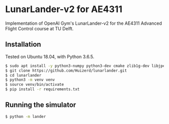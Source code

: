 # LunarLander-v2 for AE4311
Implementation of OpenAI Gym's LunarLander-v2 for the AE4311 Advanced Flight Control course at TU Delft.

## Installation
Tested on Ubuntu 18.04, with Python 3.6.5.
```bash
$ sudo apt install -y python3-numpy python3-dev cmake zlib1g-dev libjpeg-dev xvfb xorg-dev python3-opengl libboost-all-dev libsdl2-dev swig
$ git clone https://github.com/Huizerd/lunarlander.git
$ cd lunarlander
$ python3 -m venv venv
$ source venv/bin/activate
$ pip install -r requirements.txt
```

## Running the simulator
```bash
$ python -m lander
```